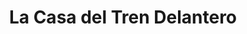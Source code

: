 ---
title: "La Casa del Tren Delantero"
url: /cutral-co/la-casa-del-tren-delantero/
shop: Autoteile
---